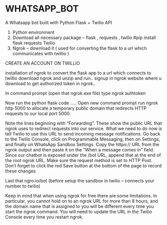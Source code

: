 # WHATSAPP_BOT
A Whatsapp bot built with Python Flask + Twilio API 

1.	Python environment  
2.	Download all necessary package – flask , requests , twilio   #pip install flask requests Twilio
3.	Ngrok – download it ( used for converting the flask to a url which communicates with twillio )

CREATE AN ACCOUNT ON TWILLIO

installation of ngrok to convert the flask app to a url which connects to twillio
download ngrok and unzip and run..
signup in ngrok website where u download to get authorized token in ngrok..


In command prompt (open that ngrok.exe file) type ngrok authtoken <your token>
  

Now run the python flask code .....
Open new command prompt run ngrok http 5000 to allocate a temporary public domain that redirects HTTP requests to our local port 5000.
  
Note the lines beginning with “Forwarding”. These show the public URL that ngrok uses to redirect requests into our service. What we need to do now is tell Twilio to use this URL to send incoming message notifications.
Go back to the Twilio Console, click on Programmable Messaging, then on Settings, and finally on WhatsApp Sandbox Settings. Copy the https:// URL from the ngrok output and then paste it on the “When a message comes in” field. Since our chatbot is exposed under the /bot URL, append that at the end of the root ngrok URL. Make sure the request method is set to HTTP Post. Don’t forget to click the red Save button at the bottom of the page to record these changes

Last that ngro.io/bot
 (before setup the sandbox in twilio – connects your number to twilio)


Keep in mind that when using ngrok for free there are some limitations. In particular, you cannot hold on to an ngrok URL for more than 8 hours, and the domain name that is assigned to you will be different every time you start the ngrok command. You will need to update the URL in the Twilio Console every time you restart ngrok.

